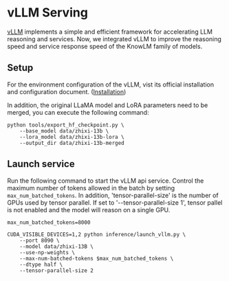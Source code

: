 # vLLM Serving

[vLLM](https://github.com/vllm-project/vllm) implements a simple and efficient framework for accelerating LLM reasoning and services. Now, we integrated vLLM to improve the reasoning speed and service response speed of the KnowLM family of models.

## Setup

For the environment configuration of the vLLM, vist its official installation and configuration document. ([Installation](https://vllm.readthedocs.io/en/latest/getting_started/installation.html))

In addition, the original LLaMA model and LoRA parameters need to be merged, you can execute the following command:
```shell
python tools/export_hf_checkpoint.py \
    --base_model data/zhixi-13b \
    --lora_model data/zhixi-13b-lora \
    --output_dir data/zhixi-13b-merged
```

## Launch service

Run the following command to start the vLLM api service. Control the maximum number of tokens allowed in the batch by setting `max_num_batched_tokens`. In addition, 'tensor-parallel-size' is the number of GPUs used by tensor parallel. If set to '--tensor-parallel-size 1', tensor pallel is not enabled and the model will reason on a single GPU.

```shell
max_num_batched_tokens=8000

CUDA_VISIBLE_DEVICES=1,2 python inference/launch_vllm.py \
    --port 8090 \
    --model data/zhixi-13B \
    --use-np-weights \
    --max-num-batched-tokens $max_num_batched_tokens \
    --dtype half \
    --tensor-parallel-size 2
```